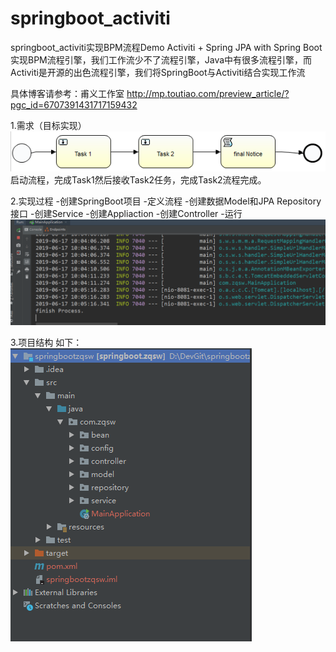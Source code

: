 # springboot_activiti
springboot_activiti实现BPM流程Demo
Activiti + Spring JPA with Spring Boot实现BPM流程引擎，我们工作流少不了流程引擎，Java中有很多流程引擎，而Activiti是开源的出色流程引擎，我们将SpringBoot与Activiti结合实现工作流

具体博客请参考：甫义工作室
http://mp.toutiao.com/preview_article/?pgc_id=6707391431717159432


1.需求（目标实现）
![image](https://github.com/1600690028/springboot_activiti/blob/master/src/test/java/com/zqsw/01.png)
启动流程，完成Task1然后接收Task2任务，完成Task2流程完成。

2.实现过程
-创建SpringBoot项目
-定义流程
-创建数据Model和JPA Repository接口
-创建Service
-创建Appliaction
-创建Controller
-运行
![image](https://github.com/1600690028/springboot_activiti/blob/master/src/test/java/com/zqsw/02.png)

3.项目结构
如下：
![image](https://github.com/1600690028/springboot_activiti/blob/master/src/test/java/com/zqsw/03.png)
